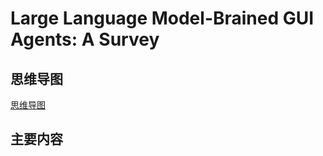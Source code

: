 # Large Language Model-Brained GUI Agents: A Survey


## 思维导图
[思维导图](../imgs/Large-Language-Model-Brained-GUI-Agents-A-Survey.png)


## 主要内容


